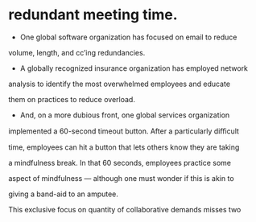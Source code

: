 # redundant meeting time.

- One global software organization has focused on email to reduce

volume, length, and cc’ing redundancies.

- A globally recognized insurance organization has employed network

analysis to identify the most overwhelmed employees and educate

them on practices to reduce overload.

- And, on a more dubious front, one global services organization

implemented a 60-second timeout button. After a particularly diﬃcult

time, employees can hit a button that lets others know they are taking

a mindfulness break. In that 60 seconds, employees practice some

aspect of mindfulness — although one must wonder if this is akin to

giving a band-aid to an amputee.

This exclusive focus on quantity of collaborative demands misses two